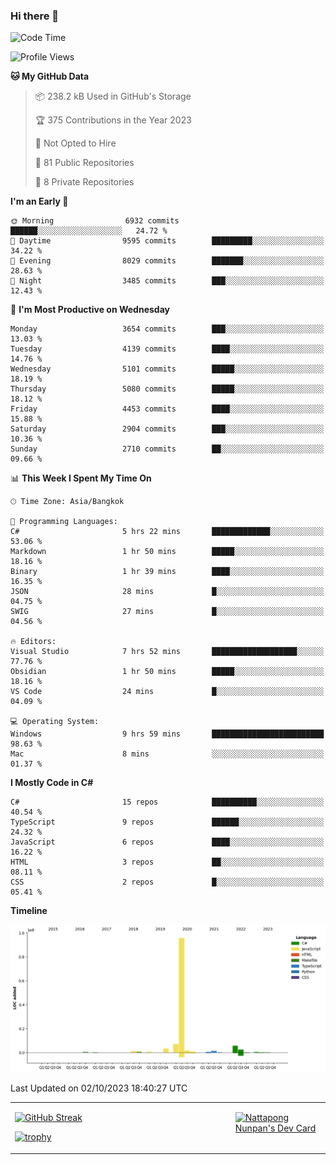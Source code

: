 ### Hi there 👋

<!--START_SECTION:waka-->
![Code Time](http://img.shields.io/badge/Code%20Time-746%20hrs%206%20mins-blue)

![Profile Views](http://img.shields.io/badge/Profile%20Views-0-blue)

**🐱 My GitHub Data** 

> 📦 238.2 kB Used in GitHub's Storage 
 > 
> 🏆 375 Contributions in the Year 2023
 > 
> 🚫 Not Opted to Hire
 > 
> 📜 81 Public Repositories 
 > 
> 🔑 8 Private Repositories 
 > 
**I'm an Early 🐤** 

```text
🌞 Morning                6932 commits        ██████░░░░░░░░░░░░░░░░░░░   24.72 % 
🌆 Daytime                9595 commits        █████████░░░░░░░░░░░░░░░░   34.22 % 
🌃 Evening                8029 commits        ███████░░░░░░░░░░░░░░░░░░   28.63 % 
🌙 Night                  3485 commits        ███░░░░░░░░░░░░░░░░░░░░░░   12.43 % 
```
📅 **I'm Most Productive on Wednesday** 

```text
Monday                   3654 commits        ███░░░░░░░░░░░░░░░░░░░░░░   13.03 % 
Tuesday                  4139 commits        ████░░░░░░░░░░░░░░░░░░░░░   14.76 % 
Wednesday                5101 commits        █████░░░░░░░░░░░░░░░░░░░░   18.19 % 
Thursday                 5080 commits        █████░░░░░░░░░░░░░░░░░░░░   18.12 % 
Friday                   4453 commits        ████░░░░░░░░░░░░░░░░░░░░░   15.88 % 
Saturday                 2904 commits        ███░░░░░░░░░░░░░░░░░░░░░░   10.36 % 
Sunday                   2710 commits        ██░░░░░░░░░░░░░░░░░░░░░░░   09.66 % 
```


📊 **This Week I Spent My Time On** 

```text
🕑︎ Time Zone: Asia/Bangkok

💬 Programming Languages: 
C#                       5 hrs 22 mins       █████████████░░░░░░░░░░░░   53.06 % 
Markdown                 1 hr 50 mins        █████░░░░░░░░░░░░░░░░░░░░   18.16 % 
Binary                   1 hr 39 mins        ████░░░░░░░░░░░░░░░░░░░░░   16.35 % 
JSON                     28 mins             █░░░░░░░░░░░░░░░░░░░░░░░░   04.75 % 
SWIG                     27 mins             █░░░░░░░░░░░░░░░░░░░░░░░░   04.56 % 

🔥 Editors: 
Visual Studio            7 hrs 52 mins       ███████████████████░░░░░░   77.76 % 
Obsidian                 1 hr 50 mins        █████░░░░░░░░░░░░░░░░░░░░   18.16 % 
VS Code                  24 mins             █░░░░░░░░░░░░░░░░░░░░░░░░   04.09 % 

💻 Operating System: 
Windows                  9 hrs 59 mins       █████████████████████████   98.63 % 
Mac                      8 mins              ░░░░░░░░░░░░░░░░░░░░░░░░░   01.37 % 
```

**I Mostly Code in C#** 

```text
C#                       15 repos            ██████████░░░░░░░░░░░░░░░   40.54 % 
TypeScript               9 repos             ██████░░░░░░░░░░░░░░░░░░░   24.32 % 
JavaScript               6 repos             ████░░░░░░░░░░░░░░░░░░░░░   16.22 % 
HTML                     3 repos             ██░░░░░░░░░░░░░░░░░░░░░░░   08.11 % 
CSS                      2 repos             █░░░░░░░░░░░░░░░░░░░░░░░░   05.41 % 
```



**Timeline**

![Lines of Code chart](https://raw.githubusercontent.com/aixasz/aixasz/main/assets/bar_graph.png)


 Last Updated on 02/10/2023 18:40:27 UTC
<!--END_SECTION:waka-->

<table>
<tr>
<td width="70%" valign="top">
 
 [![GitHub Streak](http://github-readme-streak-stats.herokuapp.com?user=aixasz&theme=github-dark&hide_border=true&date_format=%5BY%20%5DM%20j)](https://git.io/streak-stats)

 [![trophy](https://github-profile-trophy.vercel.app/?username=aixasz&theme=onedark)](https://github.com/ryo-ma/github-profile-trophy)
 </td>
<td width="30%" valign="top">
 
<a href="https://app.daily.dev/aixasz"><img src="https://api.daily.dev/devcards/403207936e6547c9a85ea449e9f3abe8.png?r=re8" alt="Nattapong Nunpan's Dev Card"/></a>

 </td>
</tr>
</table>
 
